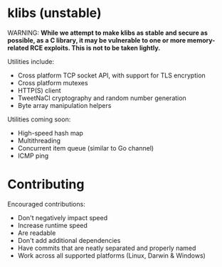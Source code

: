 # klibs (unstable)

WARNING: **While we attempt to make klibs as stable and secure as possible, as a C library, it may be vulnerable to one or more memory-related RCE exploits. This is not to be taken lightly.**

Utilities include:
  - Cross platform TCP socket API, with support for TLS encryption
  - Cross platform mutexes
  - HTTP(S) client
  - TweetNaCl cryptography and random number generation
  - Byte array manipulation helpers

Utilities coming soon:
  - High-speed hash map
  - Multithreading
  - Concurrent item queue (similar to Go channel)
  - ICMP ping

# Contributing

Encouraged contributions:

- Don't negatively impact speed
- Increase runtime speed
- Are readable
- Don't add additional dependencies
- Have commits that are neatly separated and properly named
- Work across all supported platforms (Linux, Darwin & Windows)

